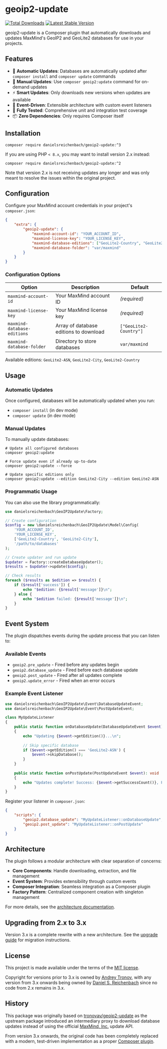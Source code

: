 # geoip2-update

[![Total Downloads](https://poser.pugx.org/danielsreichenbach/geoip2-update/downloads)](https://packagist.org/packages/danielsreichenbach/geoip2-update)
[![Latest Stable Version](https://poser.pugx.org/danielsreichenbach/geoip2-update/v/stable)](https://packagist.org/packages/danielsreichenbach/geoip2-update)

geoip2-update is a Composer plugin that automatically downloads and updates MaxMind's GeoIP2 and GeoLite2 databases for use in your projects.

## Features

- 🔄 **Automatic Updates**: Databases are automatically updated after `composer install` and `composer update` commands
- 🎯 **Manual Updates**: Use `composer geoip2:update` command for on-demand updates
- ⚡ **Smart Updates**: Only downloads new versions when updates are available
- 🎪 **Event-Driven**: Extensible architecture with custom event listeners
- 🧪 **Fully Tested**: Comprehensive unit and integration test coverage
- 📦 **Zero Dependencies**: Only requires Composer itself

## Installation

```shell
composer require danielsreichenbach/geoip2-update:^3
```

If you are using PHP `< 8.x`, you may want to install version 2.x instead:

```shell
composer require danielsreichenbach/geoip2-update:^2
```

Note that version 2.x is not receiving updates any longer and was only meant to resolve the issues within the original project.

## Configuration

Configure your MaxMind account credentials in your project's `composer.json`:

```json
{
    "extra": {
        "geoip2-update": {
            "maxmind-account-id": "YOUR_ACCOUNT_ID",
            "maxmind-license-key": "YOUR_LICENSE_KEY",
            "maxmind-database-editions": ["GeoLite2-Country", "GeoLite2-City"],
            "maxmind-database-folder": "var/maxmind"
        }
    }
}
```

### Configuration Options

| Option | Description | Default |
|--------|-------------|---------|
| `maxmind-account-id` | Your MaxMind account ID | *(required)* |
| `maxmind-license-key` | Your MaxMind license key | *(required)* |
| `maxmind-database-editions` | Array of database editions to download | `["GeoLite2-Country"]` |
| `maxmind-database-folder` | Directory to store databases | `var/maxmind` |

Available editions: `GeoLite2-ASN`, `GeoLite2-City`, `GeoLite2-Country`

## Usage

### Automatic Updates

Once configured, databases will be automatically updated when you run:

- `composer install` (in dev mode)
- `composer update` (in dev mode)

### Manual Updates

To manually update databases:

```shell
# Update all configured databases
composer geoip2:update

# Force update even if already up-to-date
composer geoip2:update --force

# Update specific editions only
composer geoip2:update --edition GeoLite2-City --edition GeoLite2-ASN
```

### Programmatic Usage

You can also use the library programmatically:

```php
use danielsreichenbach\GeoIP2Update\Factory;

// Create configuration
$config = new \danielsreichenbach\GeoIP2Update\Model\Config(
    'YOUR_ACCOUNT_ID',
    'YOUR_LICENSE_KEY',
    ['GeoLite2-Country', 'GeoLite2-City'],
    '/path/to/databases'
);

// Create updater and run update
$updater = Factory::createDatabaseUpdater();
$results = $updater->update($config);

// Check results
foreach ($results as $edition => $result) {
    if ($result['success']) {
        echo "$edition: {$result['message']}\n";
    } else {
        echo "$edition failed: {$result['message']}\n";
    }
}
```

## Event System

The plugin dispatches events during the update process that you can listen to:

### Available Events

- `geoip2.pre_update` - Fired before any updates begin
- `geoip2.database_update` - Fired before each database update
- `geoip2.post_update` - Fired after all updates complete
- `geoip2.update_error` - Fired when an error occurs

### Example Event Listener

```php
use danielsreichenbach\GeoIP2Update\Event\DatabaseUpdateEvent;
use danielsreichenbach\GeoIP2Update\Event\PostUpdateEvent;

class MyUpdateListener
{
    public static function onDatabaseUpdate(DatabaseUpdateEvent $event): void
    {
        echo "Updating {$event->getEdition()}...\n";
        
        // Skip specific database
        if ($event->getEdition() === 'GeoLite2-ASN') {
            $event->skipDatabase();
        }
    }
    
    public static function onPostUpdate(PostUpdateEvent $event): void
    {
        echo "Updates complete! Success: {$event->getSuccessCount()}, Failed: {$event->getFailureCount()}\n";
    }
}
```

Register your listener in `composer.json`:

```json
{
    "scripts": {
        "geoip2.database_update": "MyUpdateListener::onDatabaseUpdate",
        "geoip2.post_update": "MyUpdateListener::onPostUpdate"
    }
}
```

## Architecture

The plugin follows a modular architecture with clear separation of concerns:

- **Core Components**: Handle downloading, extraction, and file management
- **Event System**: Provides extensibility through custom events
- **Composer Integration**: Seamless integration as a Composer plugin
- **Factory Pattern**: Centralized component creation with singleton management

For more details, see the [architecture documentation](doc/architecture.md).

## Upgrading from 2.x to 3.x

Version 3.x is a complete rewrite with a new architecture. See the [upgrade guide](UPGRADING.md) for migration instructions.

## License

This project is made available under the terms of the [MIT license](LICENSE.md).

Copyright for versions prior to 3.x is owned by [Andrey Tronov][], with any version from 3.x onwards being owned by [Daniel S. Reichenbach][] since no code from 2.x remains in 3.x.

## History

This package was originally based on [tronovav/geoip2-update][] as the upstream package introduced an intermediary proxy to download database updates instead of using the official [MaxMind, Inc.][] update API.

From version 3.x onwards, the original code has been completely replaced with a modern, test-driven implementation as a proper [Composer plugin][].

[MaxMind, Inc.]: https://www.maxmind.com/
[Andrey Tronov]: https://github.com/tronovav
[Daniel S. Reichenbach]: https://github.com/danielsreichenbach
[tronovav/geoip2-update]: https://github.com/tronovav/geoip2-update
[Composer plugin]: https://getcomposer.org/doc/articles/plugins.md